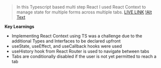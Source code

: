 >In this Typescript based multi step React I used React Context to manage state for multiple forms across multiple tabs.
[LIVE LINK](https://app.netlify.com/sites/priceless-clarke-c7acf9/overview) 
[!Alt Text](https://github.com/venky4c/multi-step-form-router/blob/master/dist/src/multi-step.gif)

**Key Learnings**

- Implementing React Context using TS was a challenge due to the additional Types and Interfaces to be declared upfront
- useState, useEffect, and useCallback hooks were used
- useHistory hook from React Router is used to navigate between tabs
- Tabs are conditionally disabled if the user is not yet permitted to reach a tab
